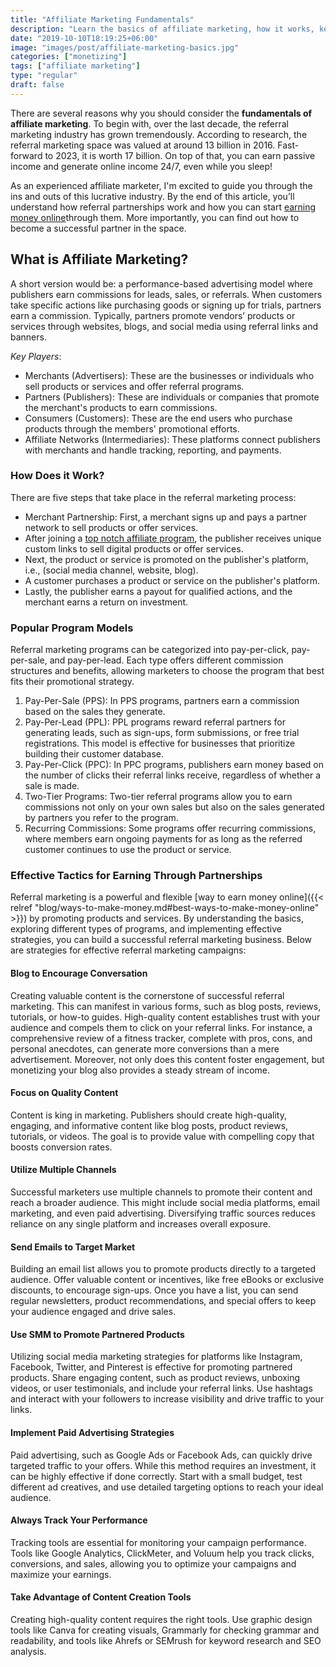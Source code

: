 ```yaml
---
title: "Affiliate Marketing Fundamentals"
description: "Learn the basics of affiliate marketing, how it works, key players, program types, and proven strategies to start earning income online today."
date: "2019-10-10T18:19:25+06:00"                      
image: "images/post/affiliate-marketing-basics.jpg"
categories: ["monetizing"]
tags: ["affiliate marketing"]
type: "regular"
draft: false
---
```


There are several reasons why you should consider the **fundamentals of affiliate marketing**. To begin with, over the last decade, the referral marketing industry has grown tremendously. According to research, the referral marketing space was valued at around 13 billion in 2016. Fast-forward to 2023, it is worth 17 billion. On top of that, you can earn passive income and generate online income 24/7, even while you sleep!

As an experienced affiliate marketer, I'm excited to guide you through the ins and outs of this lucrative industry. By the end of this article, you’ll understand how referral partnerships work and how you can start [earning money online](/blog/ways-to-make-money)through them. More importantly, you can find out how to become a successful partner in the space.

## What is Affiliate Marketing?

A short version would be: a performance-based advertising model where publishers earn commissions for leads, sales, or referrals. When customers take specific actions like purchasing goods or signing up for trials, partners earn a commission. Typically, partners promote vendors’ products or services through websites, blogs, and social media using referral links and banners.

_Key Players_:

- Merchants (Advertisers): These are the businesses or individuals who sell products or services and offer referral programs.
- Partners (Publishers): These are individuals or companies that promote the merchant's products to earn commissions.
- Consumers (Customers): These are the end users who purchase products through the members' promotional efforts.
- Affiliate Networks (Intermediaries): These platforms connect publishers with merchants and handle tracking, reporting, and payments.

### How Does it Work?

There are five steps that take place in the referral marketing process:

- Merchant Partnership: First, a merchant signs up and pays a partner network to sell products or offer services.
- After joining a [top notch affiliate program](/blog/best-affiliate-programs/), the publisher receives unique custom links to sell digital products or offer services.
- Next, the product or service is promoted on the publisher's platform, i.e., (social media channel, website, blog).
- A customer purchases a product or service on the publisher's platform.
- Lastly, the publisher earns a payout for qualified actions, and the merchant earns a return on investment.

### Popular Program Models

Referral marketing programs can be categorized into pay-per-click, pay-per-sale, and pay-per-lead. Each type offers different commission structures and benefits, allowing marketers to choose the program that best fits their promotional strategy.

1. Pay-Per-Sale (PPS): In PPS programs, partners earn a commission based on the sales they generate.
2. Pay-Per-Lead (PPL): PPL programs reward referral partners for generating leads, such as sign-ups, form submissions, or free trial registrations. This model is effective for businesses that prioritize building their customer database.
3. Pay-Per-Click (PPC): In PPC programs, publishers earn money based on the number of clicks their referral links receive, regardless of whether a sale is made.
4. Two-Tier Programs: Two-tier referral programs allow you to earn commissions not only on your own sales but also on the sales generated by partners you refer to the program.
5. Recurring Commissions: Some programs offer recurring commissions, where members earn ongoing payments for as long as the referred customer continues to use the product or service.

### Effective Tactics for Earning Through Partnerships

Referral marketing is a powerful and flexible [way to earn money online]({{< relref "blog/ways-to-make-money.md#best-ways-to-make-money-online" >}}) by promoting products and services. By understanding the basics, exploring different types of programs, and implementing effective strategies, you can build a successful referral marketing business. Below are strategies for effective referral marketing campaigns:

#### Blog to Encourage Conversation

Creating valuable content is the cornerstone of successful referral marketing. This can manifest in various forms, such as blog posts, reviews, tutorials, or how-to guides. High-quality content establishes trust with your audience and compels them to click on your referral links. For instance, a comprehensive review of a fitness tracker, complete with pros, cons, and personal anecdotes, can generate more conversions than a mere advertisement. Moreover, not only does this content foster engagement, but monetizing your blog also provides a steady stream of income.

#### Focus on Quality Content

Content is king in marketing. Publishers should create high-quality, engaging, and informative content like blog posts, product reviews, tutorials, or videos. The goal is to provide value with compelling copy that boosts conversion rates.

#### Utilize Multiple Channels

Successful marketers use multiple channels to promote their content and reach a broader audience. This might include social media platforms, email marketing, and even paid advertising. Diversifying traffic sources reduces reliance on any single platform and increases overall exposure.

#### Send Emails to Target Market

Building an email list allows you to promote products directly to a targeted audience. Offer valuable content or incentives, like free eBooks or exclusive discounts, to encourage sign-ups. Once you have a list, you can send regular newsletters, product recommendations, and special offers to keep your audience engaged and drive sales.

#### Use SMM to Promote Partnered Products

Utilizing social media marketing strategies for platforms like Instagram, Facebook, Twitter, and Pinterest is effective for promoting partnered products. Share engaging content, such as product reviews, unboxing videos, or user testimonials, and include your referral links. Use hashtags and interact with your followers to increase visibility and drive traffic to your links.

#### Implement Paid Advertising Strategies

Paid advertising, such as Google Ads or Facebook Ads, can quickly drive targeted traffic to your offers. While this method requires an investment, it can be highly effective if done correctly. Start with a small budget, test different ad creatives, and use detailed targeting options to reach your ideal audience.

#### Always Track Your Performance

Tracking tools are essential for monitoring your campaign performance. Tools like Google Analytics, ClickMeter, and Voluum help you track clicks, conversions, and sales, allowing you to optimize your campaigns and maximize your earnings.

#### Take Advantage of Content Creation Tools

Creating high-quality content requires the right tools. Use graphic design tools like Canva for creating visuals, Grammarly for checking grammar and readability, and tools like Ahrefs or SEMrush for keyword research and SEO analysis.
